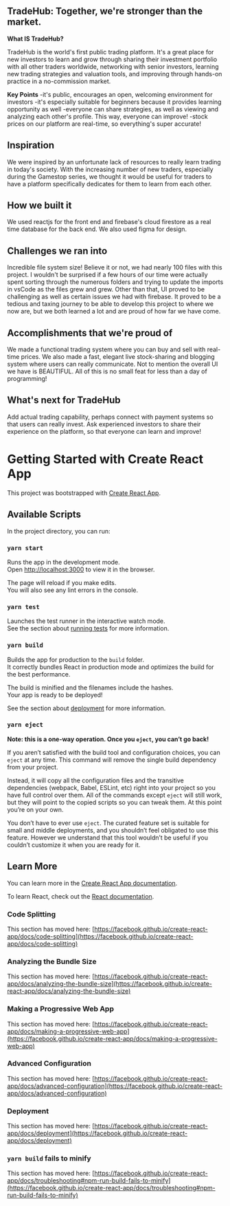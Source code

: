 ## TradeHub: Together, we're stronger than the market.

**What IS TradeHub?**

TradeHub is the world's first public trading platform. It's a great place for new investors to learn and grow through sharing their investment portfolio with all other traders worldwide, networking with senior investors, learning new trading strategies and valuation tools, and improving through hands-on practice in a no-commission market.

**Key Points**
    -it's public, encourages an open, welcoming environment for investors
    -it's especially suitable for beginners because it provides learning opportunity as well
    -everyone can share strategies, as well as viewing and analyzing each other's profile. This way, everyone can improve!
    -stock prices on our platform are real-time, so everything's super accurate!

## Inspiration

We were inspired by an unfortunate lack of resources to really learn trading in today's society. With 
the increasing number of new traders, especially during the Gamestop series, we thought it would be useful for traders to have a platform specifically dedicates for them to learn from each other.

## How we built it

We used reactjs for the front end and firebase's cloud firestore as a real time database for the back end. We also used figma for design.

## Challenges we ran into

Incredible file system size! Believe it or not, we had nearly 100 files with this project. I wouldn't be surprised if a few hours of our time were actually spent sorting through the numerous folders and trying to update the imports in vsCode as the files grew and grew. 
Other than that, UI proved to be challenging as well as certain issues we had with firebase. It proved to be a tedious and taxing journey to be able to develop this project to where we now are, but we both learned a lot and are proud of how far we have come.

## Accomplishments that we're proud of

We made a functional trading system where you can buy and sell with real-time prices. We also made a fast, elegant live stock-sharing and blogging system where users can really communicate. Not to mention the overall UI we have is BEAUTIFUL. All of this is no small feat for less than a day of programming!

## What's next for TradeHub

Add actual trading capability, perhaps connect with payment systems so that users can really invest. Ask experienced investors to share their experience on the platform, so that everyone can learn and improve!

# Getting Started with Create React App

This project was bootstrapped with [Create React App](https://github.com/facebook/create-react-app).

## Available Scripts

In the project directory, you can run:

### `yarn start`

Runs the app in the development mode.\
Open [http://localhost:3000](http://localhost:3000) to view it in the browser.

The page will reload if you make edits.\
You will also see any lint errors in the console.

### `yarn test`

Launches the test runner in the interactive watch mode.\
See the section about [running tests](https://facebook.github.io/create-react-app/docs/running-tests) for more information.

### `yarn build`

Builds the app for production to the `build` folder.\
It correctly bundles React in production mode and optimizes the build for the best performance.

The build is minified and the filenames include the hashes.\
Your app is ready to be deployed!

See the section about [deployment](https://facebook.github.io/create-react-app/docs/deployment) for more information.

### `yarn eject`

**Note: this is a one-way operation. Once you `eject`, you can’t go back!**

If you aren’t satisfied with the build tool and configuration choices, you can `eject` at any time. This command will remove the single build dependency from your project.

Instead, it will copy all the configuration files and the transitive dependencies (webpack, Babel, ESLint, etc) right into your project so you have full control over them. All of the commands except `eject` will still work, but they will point to the copied scripts so you can tweak them. At this point you’re on your own.

You don’t have to ever use `eject`. The curated feature set is suitable for small and middle deployments, and you shouldn’t feel obligated to use this feature. However we understand that this tool wouldn’t be useful if you couldn’t customize it when you are ready for it.

## Learn More

You can learn more in the [Create React App documentation](https://facebook.github.io/create-react-app/docs/getting-started).

To learn React, check out the [React documentation](https://reactjs.org/).

### Code Splitting

This section has moved here: [https://facebook.github.io/create-react-app/docs/code-splitting](https://facebook.github.io/create-react-app/docs/code-splitting)

### Analyzing the Bundle Size

This section has moved here: [https://facebook.github.io/create-react-app/docs/analyzing-the-bundle-size](https://facebook.github.io/create-react-app/docs/analyzing-the-bundle-size)

### Making a Progressive Web App

This section has moved here: [https://facebook.github.io/create-react-app/docs/making-a-progressive-web-app](https://facebook.github.io/create-react-app/docs/making-a-progressive-web-app)

### Advanced Configuration

This section has moved here: [https://facebook.github.io/create-react-app/docs/advanced-configuration](https://facebook.github.io/create-react-app/docs/advanced-configuration)

### Deployment

This section has moved here: [https://facebook.github.io/create-react-app/docs/deployment](https://facebook.github.io/create-react-app/docs/deployment)

### `yarn build` fails to minify

This section has moved here: [https://facebook.github.io/create-react-app/docs/troubleshooting#npm-run-build-fails-to-minify](https://facebook.github.io/create-react-app/docs/troubleshooting#npm-run-build-fails-to-minify)

